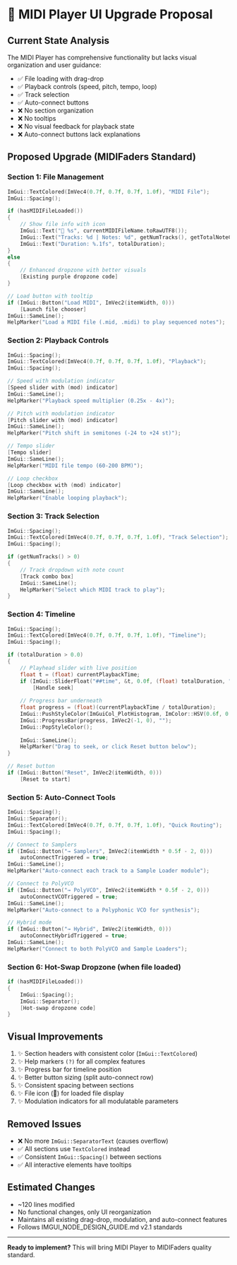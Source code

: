# 🎵 MIDI Player UI Upgrade Proposal

## Current State Analysis
The MIDI Player has comprehensive functionality but lacks visual organization and user guidance:
- ✅ File loading with drag-drop
- ✅ Playback controls (speed, pitch, tempo, loop)
- ✅ Track selection
- ✅ Auto-connect buttons
- ❌ No section organization
- ❌ No tooltips
- ❌ No visual feedback for playback state
- ❌ Auto-connect buttons lack explanations

## Proposed Upgrade (MIDIFaders Standard)

### Section 1: File Management
```cpp
ImGui::TextColored(ImVec4(0.7f, 0.7f, 0.7f, 1.0f), "MIDI File");
ImGui::Spacing();

if (hasMIDIFileLoaded())
{
    // Show file info with icon
    ImGui::Text("📄 %s", currentMIDIFileName.toRawUTF8());
    ImGui::Text("Tracks: %d | Notes: %d", getNumTracks(), getTotalNoteCount());
    ImGui::Text("Duration: %.1fs", totalDuration);
}
else
{
    // Enhanced dropzone with better visuals
    [Existing purple dropzone code]
}

// Load button with tooltip
if (ImGui::Button("Load MIDI", ImVec2(itemWidth, 0)))
    [Launch file chooser]
ImGui::SameLine();
HelpMarker("Load a MIDI file (.mid, .midi) to play sequenced notes");
```

### Section 2: Playback Controls
```cpp
ImGui::Spacing();
ImGui::TextColored(ImVec4(0.7f, 0.7f, 0.7f, 1.0f), "Playback");
ImGui::Spacing();

// Speed with modulation indicator
[Speed slider with (mod) indicator]
ImGui::SameLine();
HelpMarker("Playback speed multiplier (0.25x - 4x)");

// Pitch with modulation indicator  
[Pitch slider with (mod) indicator]
ImGui::SameLine();
HelpMarker("Pitch shift in semitones (-24 to +24 st)");

// Tempo slider
[Tempo slider]
ImGui::SameLine();
HelpMarker("MIDI file tempo (60-200 BPM)");

// Loop checkbox
[Loop checkbox with (mod) indicator]
ImGui::SameLine();
HelpMarker("Enable looping playback");
```

### Section 3: Track Selection
```cpp
ImGui::Spacing();
ImGui::TextColored(ImVec4(0.7f, 0.7f, 0.7f, 1.0f), "Track Selection");
ImGui::Spacing();

if (getNumTracks() > 0)
{
    // Track dropdown with note count
    [Track combo box]
    ImGui::SameLine();
    HelpMarker("Select which MIDI track to play");
}
```

### Section 4: Timeline
```cpp
ImGui::Spacing();
ImGui::TextColored(ImVec4(0.7f, 0.7f, 0.7f, 1.0f), "Timeline");
ImGui::Spacing();

if (totalDuration > 0.0)
{
    // Playhead slider with live position
    float t = (float) currentPlaybackTime;
    if (ImGui::SliderFloat("##time", &t, 0.0f, (float) totalDuration, "%.2fs"))
        [Handle seek]
    
    // Progress bar underneath
    float progress = (float)(currentPlaybackTime / totalDuration);
    ImGui::PushStyleColor(ImGuiCol_PlotHistogram, ImColor::HSV(0.6f, 0.7f, 0.8f).Value);
    ImGui::ProgressBar(progress, ImVec2(-1, 0), "");
    ImGui::PopStyleColor();
    
    ImGui::SameLine();
    HelpMarker("Drag to seek, or click Reset button below");
}

// Reset button
if (ImGui::Button("Reset", ImVec2(itemWidth, 0)))
    [Reset to start]
```

### Section 5: Auto-Connect Tools
```cpp
ImGui::Spacing();
ImGui::Separator();
ImGui::TextColored(ImVec4(0.7f, 0.7f, 0.7f, 1.0f), "Quick Routing");
ImGui::Spacing();

// Connect to Samplers
if (ImGui::Button("→ Samplers", ImVec2(itemWidth * 0.5f - 2, 0)))
    autoConnectTriggered = true;
ImGui::SameLine();
HelpMarker("Auto-connect each track to a Sample Loader module");

// Connect to PolyVCO
if (ImGui::Button("→ PolyVCO", ImVec2(itemWidth * 0.5f - 2, 0)))
    autoConnectVCOTriggered = true;
ImGui::SameLine();
HelpMarker("Auto-connect to a Polyphonic VCO for synthesis");

// Hybrid mode
if (ImGui::Button("→ Hybrid", ImVec2(itemWidth, 0)))
    autoConnectHybridTriggered = true;
ImGui::SameLine();
HelpMarker("Connect to both PolyVCO and Sample Loaders");
```

### Section 6: Hot-Swap Dropzone (when file loaded)
```cpp
if (hasMIDIFileLoaded())
{
    ImGui::Spacing();
    ImGui::Separator();
    [Hot-swap dropzone code]
}
```

## Visual Improvements
1. ✨ Section headers with consistent color (`ImGui::TextColored`)
2. ✨ Help markers `(?)` for all complex features
3. ✨ Progress bar for timeline position
4. ✨ Better button sizing (split auto-connect row)
5. ✨ Consistent spacing between sections
6. ✨ File icon (📄) for loaded file display
7. ✨ Modulation indicators for all modulatable parameters

## Removed Issues
- ❌ No more `ImGui::SeparatorText` (causes overflow)
- ✅ All sections use `TextColored` instead
- ✅ Consistent `ImGui::Spacing()` between sections
- ✅ All interactive elements have tooltips

## Estimated Changes
- ~120 lines modified
- No functional changes, only UI reorganization
- Maintains all existing drag-drop, modulation, and auto-connect features
- Follows IMGUI_NODE_DESIGN_GUIDE.md v2.1 standards

---

**Ready to implement?** This will bring MIDI Player to MIDIFaders quality standard.

